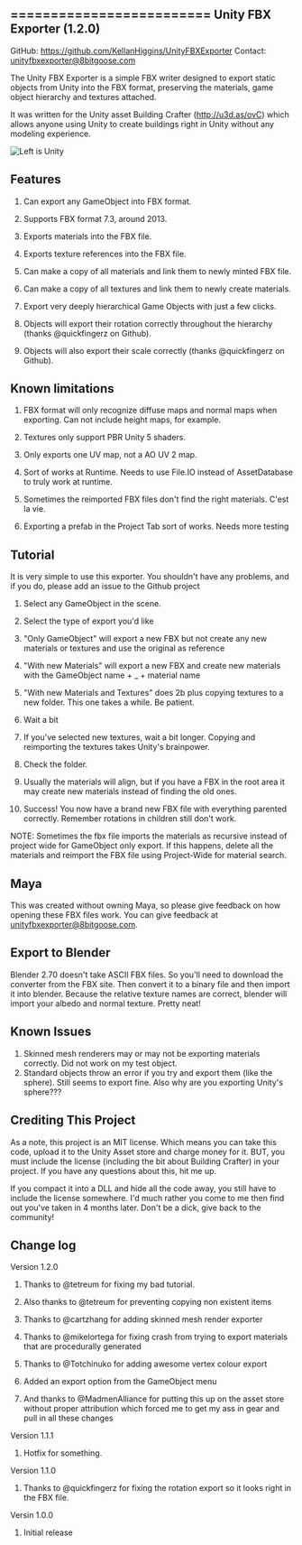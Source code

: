 =========================
Unity FBX Exporter (1.2.0)
-------------------------

GitHub: https://github.com/KellanHiggins/UnityFBXExporter
Contact: unityfbxexporter@8bitgoose.com

The Unity FBX Exporter is a simple FBX writer designed to export static objects from Unity into the FBX format, preserving the materials, game object hierarchy and textures attached.

It was written for the Unity asset Building Crafter (http://u3d.as/ovC) which allows anyone using Unity to create buildings right in Unity without any modeling experience.

![Left is Unity](/Docs/ExampleExport.jpg?raw=true "Optional Title")


Features
-------------------------

1. Can export any GameObject into FBX format.

2. Supports FBX format 7.3, around 2013.

3. Exports materials into the FBX file.

4. Exports texture references into the FBX file.

5. Can make a copy of all materials and link them to newly minted FBX file.

6. Can make a copy of all textures and link them to newly create materials.

7. Export very deeply hierarchical Game Objects with just a few clicks.

8. Objects will export their rotation correctly throughout the hierarchy (thanks @quickfingerz on Github).

9. Objects will also export their scale correctly (thanks @quickfingerz on Github).


Known limitations
-------------------------

1. FBX format will only recognize diffuse maps and normal maps when exporting. Can not include height maps, for example.

2. Textures only support PBR Unity 5 shaders.

3. Only exports one UV map, not a AO UV 2 map.

4. Sort of works at Runtime. Needs to use File.IO instead of AssetDatabase to truly work at runtime.

5. Sometimes the reimported FBX files don't find the right materials. C'est la vie.

6. Exporting a prefab in the Project Tab sort of works. Needs more testing


Tutorial
-------------------------

It is very simple to use this exporter. You shouldn't have any problems, and if you do, please add an issue to the Github project

1. Select any GameObject in the scene.

2. Select the type of export you'd like

3. "Only GameObject" will export a new FBX but not create any new materials or textures and use the original as reference

4. "With new Materials" will export a new FBX and create new materials with the GameObject name + _ + material name

5. "With new Materials and Textures" does 2b plus copying textures to a new folder. This one takes a while. Be patient.

6. Wait a bit

7. If you've selected new textures, wait a bit longer. Copying and reimporting the textures takes Unity's brainpower.

8. Check the folder.

9. Usually the materials will align, but if you have a FBX in the root area it may create new materials instead of finding the old ones.

10. Success! You now have a brand new FBX file with everything parented correctly. Remember rotations in children still don't work.

NOTE: Sometimes the fbx file imports the materials as recursive instead of project wide for GameObject only export. If this happens, delete all the materials and reimport the FBX file using Project-Wide for material search.


Maya
------------------------

This was created without owning Maya, so please give feedback on how opening these FBX files work. You can give feedback at unityfbxexporter@8bitgoose.com.


Export to Blender
------------------------

Blender 2.70 doesn't take ASCII FBX files. So you'll need to download the converter from the FBX site. Then convert it to a binary file and then import it into blender. Because the relative texture names are correct, blender will import your albedo and normal texture. Pretty neat!

Known Issues
------------------------

1. Skinned mesh renderers may or may not be exporting materials correctly. Did not work on my test object.
2. Standard objects throw an error if you try and export them (like the sphere). Still seems to export fine. Also why are you exporting Unity's sphere???

Crediting This Project
------------------------

As a note, this project is an MIT license. Which means you can take this code, upload it to the Unity Asset store and charge money for it. BUT, you must include the license (including the bit about Building Crafter) in your project. If you have any questions about this, hit me up.

If you compact it into a DLL and hide all the code away, you still have to include the license somewhere. I'd much rather you come to me then find out you've taken in 4 months later. Don't be a dick, give back to the community!


Change log
------------------------

Version 1.2.0

1. Thanks to @tetreum for fixing my bad tutorial.

2. Also thanks to @tetreum for preventing copying non existent items

3. Thanks to @cartzhang for adding skinned mesh render exporter

4. Thanks to @mikelortega for fixing crash from trying to export materials that are procedurally generated

5. Thanks to @Totchinuko for adding awesome vertex colour export

6. Added an export option from the GameObject menu

7. And thanks to @MadmenAlliance for putting this up on the asset store without proper attribution which forced me to get my ass in gear and pull in all these changes

Version 1.1.1

1. Hotfix for something.

Version 1.1.0

1. Thanks to @quickfingerz for fixing the rotation export so it looks right in the FBX file.

Versin 1.0.0

1. Initial release











